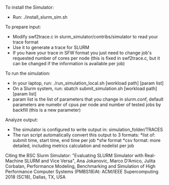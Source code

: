 To install the Simulator:
- Run: ./install_slurm_sim.sh

To prepare input:
- Modify swf2trace.c in slurm_simulator/contribs/simulator to read your trace format
- Use it to generate a trace for SLURM
- If you have your trace in SFW format you just need to change job's requested number of cores per node (this is fixed in swf2trace.c, but it can be changed if the information is available per job)

To run the simulation:
- In your laptop, run: ./run_simulation_local.sh [workload path] [param list]
- On a Slurm system, run: sbatch submit_simulation.sh [workload path] [param list]
- param list is the list of parameters that you change in slurm.conf, default parameters are numebr of cpus per node and number of tested jobs by backfill (this is a new parameter)

Analyze output:
- The simulator is configured to write output in: simulation_folder/TRACES
- The run script automatically convert this output to 3 formats:
	*list of: submit time, start time, end time per job
	*sfw format
	*csv format: more detailed, including metrics calculation and nodelist per job
	
Citing the BSC Slurm Simulator:
"Evaluating SLURM Simulator with Real-Machine SLURM and Vice Versa", Ana Jokanovic, Marco D'Amico, Julita Corbalan, Performance Modeling, Benchmarking and Simulation of High Performance Computer Systems (PMBS18)At: ACM/IEEE Supercomputing 2018 (SC18), Dallas, TX, USA

